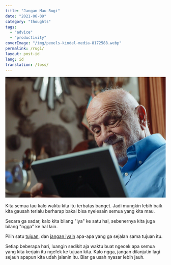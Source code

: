 ```yaml
---
title: "Jangan Mau Rugi"
date: "2021-06-09"
category: "thoughts"
tags:
  - "advice"
  - "productivity"
coverImage: "/img/pexels-kindel-media-8172588.webp"
permalink: /rugi/
layout: post-id
lang: id
translation: /loss/
---
```


![](/img/pexels-kindel-media-8172588.webp)

Kita semua tau kalo waktu kita itu terbatas banget. Jadi mungkin lebih baik kita gausah terlalu berharap bakal bisa nyelesain semua yang kita mau.

Secara ga sadar, kalo kita bilang "iya" ke satu hal, sebenernya kita juga bilang "ngga" ke hal lain.

Pilih satu [tujuan](/tujuan/), dan [jangan iyain](/tidak/) apa-apa yang ga sejalan sama tujuan itu.

Setiap beberapa hari, luangin sedikit aja waktu buat ngecek apa semua yang kita kerjain itu ngefek ke tujuan kita. Kalo ngga, jangan dilanjutin lagi sejauh apapun kita udah jalanin itu. Biar ga usah nyasar lebih jauh.
